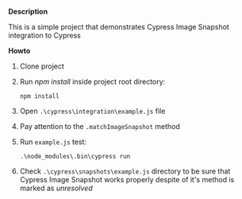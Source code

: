 **Description**

This is a simple project that demonstrates Cypress Image Snapshot integration to Cypress

**Howto**

1. Clone project
2. Run _npm install_ inside project root directory:

    `npm install`
    
3. Open `.\cypress\integration\example.js` file
4. Pay attention to the `.matchImageSnapshot` method
5. Run `example.js` test:

    `.\node_modules\.bin\cypress run`
    
6. Check `.\cypress\snapshots\example.js` directory to be sure that Cypress Image Snapshot works properly despite of it's method is marked as _unresolved_
